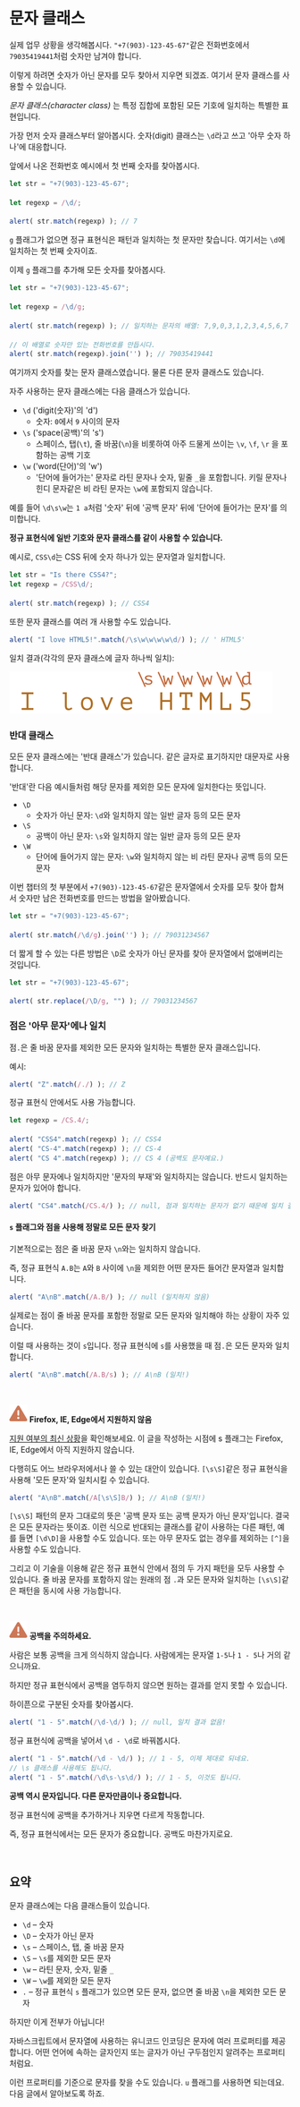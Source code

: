 문자 클래스
==========

실제 업무 상황을 생각해봅시다. `"+7(903)-123-45-67"`같은 전화번호에서 `79035419441`처럼 숫자만 남겨야 합니다.

이렇게 하려면 숫자가 아닌 문자를 모두 찾아서 지우면 되겠죠. 여기서 문자 클래스를 사용할 수 있습니다.

_문자 클래스(character class)_ 는 특정 집합에 포함된 모든 기호에 일치하는 특별한 표현입니다.

가장 먼저 숫자 클래스부터 알아봅시다. 숫자(digit) 클래스는 `\d`라고 쓰고 '아무 숫자 하나'에 대응합니다.

앞에서 나온 전화번호 예시에서 첫 번째 숫자를 찾아봅시다.
```javascript
let str = "+7(903)-123-45-67";

let regexp = /\d/;

alert( str.match(regexp) ); // 7
```

`g` 플래그가 없으면 정규 표현식은 패턴과 일치하는 첫 문자만 찾습니다. 여기서는 `\d`에 일치하는 첫 번째 숫자이죠.

이제 `g` 플래그를 추가해 모든 숫자를 찾아봅시다.
```javascript
let str = "+7(903)-123-45-67";

let regexp = /\d/g;

alert( str.match(regexp) ); // 일치하는 문자의 배열: 7,9,0,3,1,2,3,4,5,6,7

// 이 배열로 숫자만 있는 전화번호를 만듭시다.
alert( str.match(regexp).join('') ); // 79035419441
```

여기까지 숫자를 찾는 문자 클래스였습니다. 물론 다른 문자 클래스도 있습니다.

자주 사용하는 문자 클래스에는 다음 클래스가 있습니다.
- `\d` ('digit(숫자)'의 'd')
  - 숫자: `0`에서 `9` 사이의 문자
- `\s` ('space(공백)'의 's')
  - 스페이스, 탭(`\t`), 줄 바꿈(`\n`)을 비롯하여 아주 드물게 쓰이는 `\v`, `\f`, `\r` 을 포함하는 공백 기호
- `\w` ('word(단어)'의 'w')
  - '단어에 들어가는' 문자로 라틴 문자나 숫자, 밑줄 `_`을 포함합니다. 키릴 문자나 힌디 문자같은 비 라틴 문자는 `\w`에 포함되지 않습니다.

예를 들어 `\d\s\w`는 `1 a`처럼 '숫자' 뒤에 '공백 문자' 뒤에 '단어에 들어가는 문자'를 의미합니다.

**정규 표현식에 일반 기호와 문자 클래스를 같이 사용할 수 있습니다.**

예시로, `CSS\d`는 CSS 뒤에 숫자 하나가 있는 문자열과 일치합니다.
```javascript
let str = "Is there CSS4?";
let regexp = /CSS\d/;

alert( str.match(regexp) ); // CSS4
```

또한 문자 클래스를 여러 개 사용할 수도 있습니다.
```javascript
alert( "I love HTML5!".match(/\s\w\w\w\w\d/) ); // ' HTML5'
```

일치 결과(각각의 문자 클래스에 글자 하나씩 일치):

![love-html5-classes](../../images/03/07/02/love-html5-classes.svg)

### 반대 클래스
모든 문자 클래스에는 '반대 클래스'가 있습니다. 같은 글자로 표기하지만 대문자로 사용합니다.

'반대'란 다음 예시들처럼 해당 문자를 제외한 모든 문자에 일치한다는 뜻입니다.
- `\D`
  - 숫자가 아닌 문자: `\d`와 일치하지 않는 일반 글자 등의 모든 문자
- `\S`
  - 공백이 아닌 문자: `\s`와 일치하지 않는 일반 글자 등의 모든 문자
- `\W`
  - 단어에 들어가지 않는 문자: `\w`와 일치하지 않는 비 라틴 문자나 공백 등의 모든 문자

이번 챕터의 첫 부분에서 `+7(903)-123-45-67`같은 문자열에서 숫자를 모두 찾아 합쳐서 숫자만 남은 전화번호를 만드는 방법을 알아봤습니다.
```javascript
let str = "+7(903)-123-45-67";

alert( str.match(/\d/g).join('') ); // 79031234567
```

더 짧게 할 수 있는 다른 방법은 `\D`로 숫자가 아닌 문자를 찾아 문자열에서 없애버리는 것입니다.
```javascript
let str = "+7(903)-123-45-67";

alert( str.replace(/\D/g, "") ); // 79031234567
```

### 점은 '아무 문자'에나 일치
점`.`은 줄 바꿈 문자를 제외한 모든 문자와 일치하는 특별한 문자 클래스입니다.

예시:
```javascript
alert( "Z".match(/./) ); // Z
```

정규 표현식 안에서도 사용 가능합니다.
```javascript
let regexp = /CS.4/;

alert( "CSS4".match(regexp) ); // CSS4
alert( "CS-4".match(regexp) ); // CS-4
alert( "CS 4".match(regexp) ); // CS 4 (공백도 문자예요.)
```

점은 아무 문자에나 일치하지만 '문자의 부재'와 일치하지는 않습니다. 반드시 일치하는 문자가 있어야 합니다.
```javascript
alert( "CS4".match(/CS.4/) ); // null, 점과 일치하는 문자가 없기 때문에 일치 결과가 없습니다.
```

#### `s` 플래그와 점을 사용해 정말로 모든 문자 찾기
기본적으로는 점은 줄 바꿈 문자 `\n`와는 일치하지 않습니다.

즉, 정규 표현식 `A.B`는 `A`와 `B` 사이에 `\n`을 제외한 어떤 문자든 들어간 문자열과 일치합니다.
```javascript
alert( "A\nB".match(/A.B/) ); // null (일치하지 않음)
```

실제로는 점이 줄 바꿈 문자를 포함한 정말로 모든 문자와 일치해야 하는 상황이 자주 있습니다.

이럴 때 사용하는 것이 `s`입니다. 정규 표현식에 `s`를 사용했을 때 점`.`은 모든 문자와 일치합니다.
```javascript
alert( "A\nB".match(/A.B/s) ); // A\nB (일치!)
```

<br />

<img src="../../images/commons/icons/triangle-exclamation-solid.svg" /> **Firefox, IE, Edge에서 지원하지 않음**

[지원 여부의 최신 상황](https://caniuse.com/#search=dotall)을 확인해보세요. 이 글을 작성하는 시점에 s 플래그는 Firefox, IE, Edge에서 아직 지원하지 않습니다.

다행히도 어느 브라우저에서나 쓸 수 있는 대안이 있습니다. `[\s\S]`같은 정규 표현식을 사용해 '모든 문자'와 일치시킬 수 있습니다.
```javascript
alert( "A\nB".match(/A[\s\S]B/) ); // A\nB (일치!)
```
`[\s\S]` 패턴의 문자 그대로의 뜻은 '공백 문자 또는 공백 문자가 아닌 문자'입니다. 결국은 모든 문자라는 뜻이죠. 이런 식으로 반대되는 클래스를 같이 사용하는 다른 패턴, 예를 들면 `[\d\D]`을 사용할 수도 있습니다. 또는 아무 문자도 없는 경우를 제외하는 `[^]`을 사용할 수도 있습니다.

그리고 이 기술을 이용해 같은 정규 표현식 안에서 점의 두 가지 패턴을 모두 사용할 수 있습니다. 줄 바꿈 문자를 포함하지 않는 원래의 점 `.`과 모든 문자와 일치하는 `[\s\S]`같은 패턴을 동시에 사용 가능합니다.


<br />

<img src="../../images/commons/icons/triangle-exclamation-solid.svg" /> **공백을 주의하세요.**

사람은 보통 공백을 크게 의식하지 않습니다. 사람에게는 문자열 `1-5`나 `1 - 5`나 거의 같으니까요.

하지만 정규 표현식에서 공백을 염두하지 않으면 원하는 결과를 얻지 못할 수 있습니다.

하이픈으로 구분된 숫자를 찾아봅시다.
```javascript
alert( "1 - 5".match(/\d-\d/) ); // null, 일치 결과 없음!
```
정규 표현식에 공백을 넣어서 `\d - \d`로 바꿔봅시다.

```javascript
alert( "1 - 5".match(/\d - \d/) ); // 1 - 5, 이제 제대로 되네요.
// \s 클래스를 사용해도 됩니다.
alert( "1 - 5".match(/\d\s-\s\d/) ); // 1 - 5, 이것도 됩니다.
```

**공백 역시 문자입니다. 다른 문자만큼이나 중요합니다.**

정규 표현식에 공백을 추가하거나 지우면 다르게 작동합니다.

즉, 정규 표현식에서는 모든 문자가 중요합니다. 공백도 마찬가지로요.

<br />

## 요약
문자 클래스에는 다음 클래스들이 있습니다.
- `\d` – 숫자
- `\D` – 숫자가 아닌 문자
- `\s` – 스페이스, 탭, 줄 바꿈 문자
- `\S` – `\s`를 제외한 모든 문자
- `\w` – 라틴 문자, 숫자, 밑줄 `_`
- `\W` – `\w`를 제외한 모든 문자
- `.` – 정규 표현식 `s` 플래그가 있으면 모든 문자, 없으면 줄 바꿈 `\n`을 제외한 모든 문자

하지만 이게 전부가 아닙니다!

자바스크립트에서 문자열에 사용하는 유니코드 인코딩은 문자에 여러 프로퍼티를 제공합니다. 어떤 언어에 속하는 글자인지 또는 글자가 아닌 구두점인지 알려주는 프로퍼티처럼요.

이런 프로퍼티를 기준으로 문자를 찾을 수도 있습니다. `u` 플래그를 사용하면 되는데요. 다음 글에서 알아보도록 하죠.
